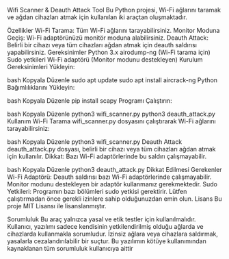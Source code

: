 Wifi Scanner & Deauth Attack Tool
Bu Python projesi, Wi-Fi ağlarını taramak ve ağdan cihazları atmak için kullanılan iki araçtan oluşmaktadır.

Özellikler
Wi-Fi Tarama: Tüm Wi-Fi ağlarını tarayabilirsiniz.
Monitor Moduna Geçiş: Wi-Fi adaptörünüzü monitör moduna alabilirsiniz.
Deauth Attack: Belirli bir cihazı veya tüm cihazları ağdan atmak için deauth saldırısı yapabilirsiniz.
Gereksinimler
Python 3.x
airodump-ng (Wi-Fi tarama için)
Sudo yetkileri
Wi-Fi adaptörü (Monitor modunu destekleyen)
Kurulum
Gereksinimleri Yükleyin:

bash
Kopyala
Düzenle
sudo apt update
sudo apt install aircrack-ng
Python Bağımlılıklarını Yükleyin:

bash
Kopyala
Düzenle
pip install scapy
Programı Çalıştırın:

bash
Kopyala
Düzenle
python3 wifi_scanner.py
python3 deauth_attack.py
Kullanım
Wi-Fi Tarama
wifi_scanner.py dosyasını çalıştırarak Wi-Fi ağlarını tarayabilirsiniz:

bash
Kopyala
Düzenle
python3 wifi_scanner.py
Deauth Attack
deauth_attack.py dosyası, belirli bir cihazı veya tüm cihazları ağdan atmak için kullanılır. Dikkat: Bazı Wi-Fi adaptörlerinde bu saldırı çalışmayabilir.

bash
Kopyala
Düzenle
python3 deauth_attack.py
Dikkat Edilmesi Gerekenler
Wi-Fi Adaptörü: Deauth saldırısı bazı Wi-Fi adaptörlerinde çalışmayabilir. Monitor modunu destekleyen bir adaptör kullanmanız gerekmektedir.
Sudo Yetkileri: Programın bazı bölümleri sudo yetkisi gerektirir. Lütfen çalıştırmadan önce gerekli izinlere sahip olduğunuzdan emin olun.
Lisans
Bu proje MIT Lisansı ile lisanslanmıştır.

Sorumluluk
Bu araç yalnızca yasal ve etik testler için kullanılmalıdır. Kullanıcı, yazılımı sadece kendisinin yetkilendirilmiş olduğu ağlarda ve cihazlarda kullanmakla sorumludur. İzinsiz ağlara veya cihazlara saldırmak, yasalarla cezalandırılabilir bir suçtur. Bu yazılımın kötüye kullanımından kaynaklanan tüm sorumluluk kullanıcıya aittir
